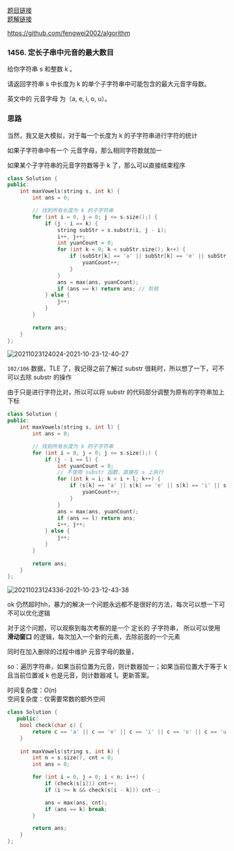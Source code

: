 [题目链接](https://leetcode-cn.com/problems/maximum-number-of-vowels-in-a-substring-of-given-length/)  
[题解链接](https://leetcode-cn.com/problems/maximum-number-of-vowels-in-a-substring-of-given-length/solution/lc1456-fengwei2002-by-kycu-3ckd/)

https://github.com/fengwei2002/algorithm

### 1456. 定长子串中元音的最大数目

给你字符串 s 和整数 k 。

请返回字符串 s 中长度为 k 的单个子字符串中可能包含的最大元音字母数。

英文中的 元音字母 为（a, e, i, o, u）。

### 思路

当然，我又是大模拟，对于每一个长度为 k 的子字符串进行字符的统计

如果子字符串中有一个 元音字母，那么相同字符数就加一 

如果某个子字符串的元音字符数等于 k 了，那么可以直接结束程序


``` cpp
class Solution {
public:
    int maxVowels(string s, int k) {
        int ans = 0;

        // 找到所有长度为 k 的子字符串
        for (int i = 0, j = 0; j <= s.size();) {
            if (j - i == k) {
                string subStr = s.substr(i, j - i);
                i++, j++;
                int yuanCount = 0;
                for (int k = 0; k < subStr.size(); k++) {
                    if (subStr[k] == 'a' || subStr[k] == 'e' || subStr[k] == 'i' || subStr[k] == 'o' || subStr[k] == 'u') {
                        yuanCount++;
                    }
                }
                ans = max(ans, yuanCount);
                if (ans == k) return ans; // 剪枝
            } else {
                j++;
            }
        }
        
        return ans;
    }
};
```

![20211023124024-2021-10-23-12-40-27](https://raw.githubusercontent.com/fengwei2002/Pictures_02/master/images/20211023124024-2021-10-23-12-40-27.png)

`102/106` 数据，TLE 了，我记得之前了解过 substr 很耗时，所以想了一下，可不可以去除 substr 的操作

由于只是进行字符比对，所以可以将 substr 的代码部分调整为原有的字符串加上下标


``` cpp
class Solution {
public:
    int maxVowels(string s, int l) {
        int ans = 0;

        // 找到所有长度为 k 的子字符串
        for (int i = 0, j = 0; j <= s.size();) {
            if (j - i == l) {
                int yuanCount = 0;
                // 不使用 substr 函数，直接在 s 上执行
                for (int k = i; k < i + l; k++) {
                    if (s[k] == 'a' || s[k] == 'e' || s[k] == 'i' || s[k] == 'o' || s[k] == 'u') {
                        yuanCount++;
                    }
                }
                ans = max(ans, yuanCount);
                if (ans == l) return ans;
                i++, j++;
            } else {
                j++;
            }
        }
        
        return ans;
    }
};
```

![20211023124336-2021-10-23-12-43-38](https://raw.githubusercontent.com/fengwei2002/Pictures_02/master/images/20211023124336-2021-10-23-12-43-38.png)

ok 仍然超时hh，暴力的解决一个问题永远都不是很好的方法，每次可以想一下可不可以优化逻辑

对于这个问题，可以观察到每次考察的是一个 定长的 子字符串， 所以可以使用 **滑动窗口** 的逻辑，每次加入一个新的元素，去除前面的一个元素

同时在加入删除的过程中维护 元音字母的数量，

so：遍历字符串，如果当前位置为元音，则计数器加一；如果当前位置大于等于 k 且当前位置减 k 也是元音，则计数器减 1。更新答案。

时间复杂度：$O(n)$  
空间复杂度：仅需要常数的额外空间

``` cpp
class Solution {
   public:
    bool check(char c) {
        return c == 'a' || c == 'e' || c == 'i' || c == 'o' || c == 'u';
    }
    
    int maxVowels(string s, int k) {
        int n = s.size(), cnt = 0;
        int ans = 0;

        for (int i = 0, j = 0; i < n; i++) {
            if (check(s[i])) cnt++;
            if (i >= k && check(s[i - k])) cnt--;

            ans = max(ans, cnt);
            if (ans == k) break;
        }

        return ans;
    }
};
```